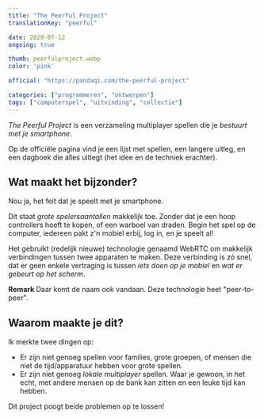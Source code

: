 ```yaml
---
title: "The Peerful Project"
translationKey: "peerful"

date: 2020-07-12
ongoing: true

thumb: peerfulproject.webp
color: 'pink'

official: "https://pandaqi.com/the-peerful-project"

categories: ["programmeren", "ontwerpen"]
tags: ["computerspel", "uitvinding", "collectie"]
---
```


_The Peerful Project_ is een verzameling multiplayer spellen die je _bestuurt met je smartphone_.

Op de officiële pagina vind je een lijst met spellen, een langere uitleg, en een dagboek die alles uitlegt (het idee en de techniek erachter).

## Wat maakt het bijzonder?
Nou ja, het feit dat je speelt met je smartphone.

Dit staat _grote spelersaantallen_ makkelijk toe. Zonder dat je een hoop controllers hoeft te kopen, of een warboel van draden. Begin het spel op de computer, iedereen pakt z'n mobiel erbij, log in, en je speelt al!

Het gebruikt (redelijk nieuwe) technologie genaamd WebRTC om makkelijk verbindingen tussen twee apparaten te maken. Deze verbinding is zó snel, dat er geen enkele vertraging is tussen _iets doen op je mobiel_ en _wat er gebeurt op het scherm_.

**Remark** Daar komt de naam ook vandaan. Deze technologie heet "peer-to-peer".

## Waarom maakte je dit?
Ik merkte twee dingen op:
* Er zijn niet genoeg spellen voor families, grote groepen, of mensen die niet de tijd/apparatuur hebben voor grote spellen.
* Er zijn niet genoeg _lokale multiplayer_ spellen. Waar je gewoon, in het echt, met andere mensen op de bank kan zitten en een leuke tijd kan hebben.

Dit project poogt beide problemen op te lossen!